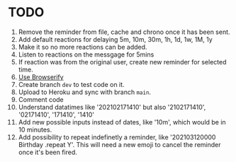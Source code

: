 # TODO
1.  Remove the reminder from file, cache and chrono once it has been sent.
2.  Add default reactions for delaying 5m, 10m, 30m, 1h, 1d, 1w, 1M, 1y
3.  Make it so no more reactions can be added.
4.  Listen to reactions on the messgage for 5mins
5.  If reaction was from the original user, create new reminder for selected time.
6.  [Use Browserify](https://www.typescriptlang.org/docs/handbook/gulp.html#browserify)
7.  Create branch `dev` to test code on it.
8.  Upload to Heroku and sync with branch `main`.
9.  Comment code
10.  Understand datatimes like '202102171410' but also '2102171410', '02171410', '171410', '1410'
11.  Add new possible inputs instead of dates, like '10m', which would be in 10 minutes.
12.  Add possibility to repeat indefinetly a reminder, like '202103120000 Birthday .repeat Y'. This will need a new emoji to cancel the reminder once it's been fired.
